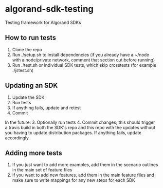 # algorand-sdk-testing
Testing framework for Algorand SDKs


## How to run tests
1. Clone the repo
2. Run ./setup.sh to install dependencies (if you already have a ~/node with a node/private network, comment that section out before running)
3. Run ./test.sh or individual SDK tests, which skip crosstests (for example ./jstest.sh)


## Updating an SDK

1. Update the SDK
2. Run tests 
3. If anything fails, update and retest
4. Commit

In the future:
3. Optionally run tests
4. Commit changes; this should trigger a travis build in both the SDK's repo and this repo with the updates without you having to update distribution packages. If anything fails, update accordingly. 




## Adding more tests
1. If you just want to add more examples, add them in the scenario outlines in the main set of feature files
2. If you want to add new features, add them in the main feature files and make sure to write mappings for any new steps for each SDK

